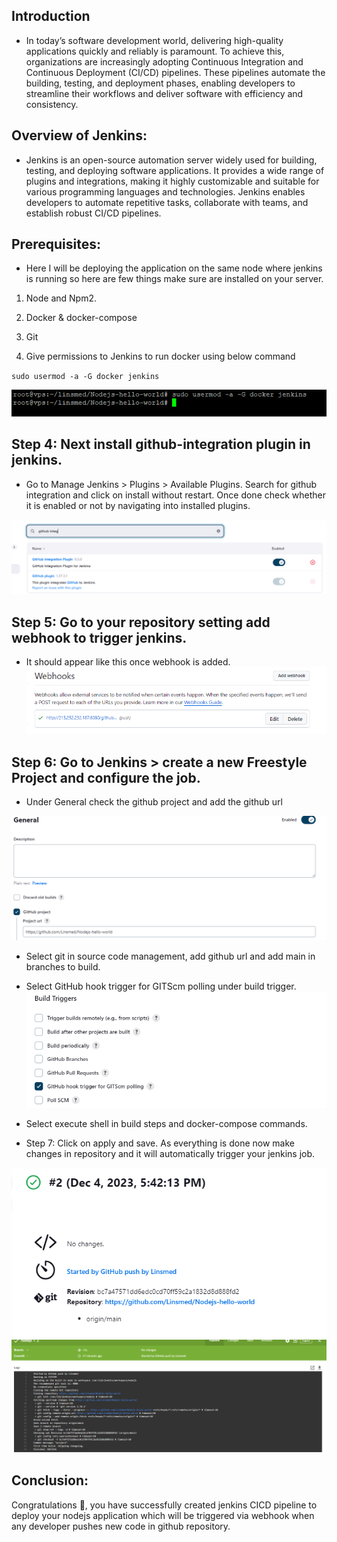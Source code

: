 ## Introduction

- In today’s software development world, delivering high-quality applications quickly and reliably is paramount. To achieve this, organizations are increasingly adopting Continuous Integration and Continuous Deployment (CI/CD) pipelines. These pipelines automate the building, testing, and deployment phases, enabling developers to streamline their workflows and deliver software with efficiency and consistency.

## Overview of Jenkins:

- Jenkins is an open-source automation server widely used for building, testing, and deploying software applications. It provides a wide range of plugins and integrations, making it highly customizable and suitable for various programming languages and technologies. Jenkins enables developers to automate repetitive tasks, collaborate with teams, and establish robust CI/CD pipelines.

## Prerequisites:

- Here I will be deploying the application on the same node where jenkins is running so here are few things make sure are installed on your server.

1. Node and Npm2.

2. Docker & docker-compose

3. Git

4. Give permissions to Jenkins to run docker using below command

`sudo usermod -a -G docker jenkins`

![Alt text](./images/allow.PNG)

## Step 4: Next install github-integration plugin in jenkins.

- Go to Manage Jenkins > Plugins > Available Plugins. Search for github integration and click on install without restart. Once done check whether it is enabled or not by navigating into installed plugins.

![](./images/github-inte.PNG)

## Step 5: Go to your repository setting add webhook to trigger jenkins.

- It should appear like this once webhook is added.
  ![](./images/succesful.PNG)

## Step 6: Go to Jenkins > create a new Freestyle Project and configure the job.

- Under General check the github project and add the github url

![](./images/github-url.PNG)

- Select git in source code management, add github url and add main in branches to build.

- Select GitHub hook trigger for GITScm polling under build trigger.
  ![](./images/build.PNG)

- Select execute shell in build steps and docker-compose commands.

- Step 7: Click on apply and save. As everything is done now make changes in repository and it will automatically trigger your jenkins job.

![](./images/final.PNG)
![](./images/pipeline.PNG)

## Conclusion:

Congratulations 🎉, you have successfully created jenkins CICD pipeline to deploy your nodejs application which will be triggered via webhook when any developer pushes new code in github repository.
